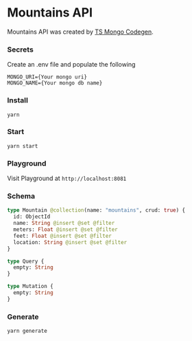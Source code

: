 # Mountains API

Mountains API was created by [TS Mongo Codegen](https://elevatejs.com/blog/ts-mongo-codegen).

### Secrets

Create an .env file and populate the following

```.env
MONGO_URI={Your mongo uri}
MONGO_NAME={Your mongo db name}
```

### Install

`yarn`

### Start

`yarn start`

### Playground

Visit Playground at `http://localhost:8081`

### Schema

```graphql
type Mountain @collection(name: "mountains", crud: true) {
  id: ObjectId
  name: String @insert @set @filter
  meters: Float @insert @set @filter
  feet: Float @insert @set @filter
  location: String @insert @set @filter
}

type Query {
  empty: String
}

type Mutation {
  empty: String
}
```

### Generate

`yarn generate`
